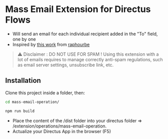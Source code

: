 # Mass Email Extension for Directus Flows

* Will send an email for each individual recipient added in the "To" field, one by one
* Inspired by [this work](https://github.com/directus/directus/discussions/16726#discussioncomment-4324604) from [raphourbe](https://github.com/raphourbe)

> ⚠️ Disclaimer : DO NOT USE FOR SPAM ! Using this extension with a lot of emails requires to manage correctly anti-spam regulations, such as email server settings, unsubscribe link, etc. 

## Installation

Clone this project inside a folder, then:

```bash
cd mass-email-operation/
```

```bash
npm run build
```

* Place the content of the /dist folder into your directus folder => /extension/operations/mass-email-operation.
* Actualize your Directus App in the browser (F5)
